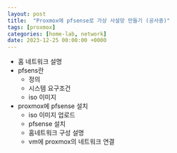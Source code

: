 ```yaml
---
layout: post
title:  "Proxmox에 pfsense로 가상 사설망 만들기 (공사중)"
tags: [proxmox]
categories: [home-lab, network]
date: 2023-12-25 00:00:00 +0000
---
```


- 홈 네트워크 설명
- pfsens란
  - 정의
  - 시스템 요구조건
  - iso 이미지
- proxmox에 pfsense 설치
  - iso 이미지 업로드
  - pfsense 설치
  - 홈네트워크 구성 설명
  - vm에 proxmox의 네트워크 연결
